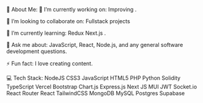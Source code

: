 💫 About Me:
🔭 I’m currently working on:
Improving .

👯 I’m looking to collaborate on:
Fullstack projects

🌱 I’m currently learning:
Redux Next.js .

💬 Ask me about:
JavaScript, React, Node.js, and any general software development questions.

⚡ Fun fact:
I love creating content.

💻 Tech Stack:
NodeJS CSS3 JavaScript HTML5 PHP Python Solidity TypeScript Vercel Bootstrap Chart.js Express.js Next JS MUI JWT Socket.io React Router React TailwindCSS MongoDB MySQL Postgres Supabase


